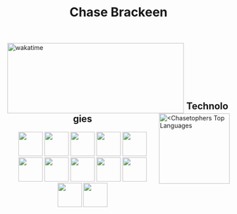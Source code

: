 <h1 align="center">Chase Brackeen</h1>
<br>
<br>
<!-- Stats -- source: https://github.com/anuraghazra/github-readme-stats -->
<!-- Top Languages  -->
<div>
        <img align="left" height="160" width="400" src="https://github-readme-stats.vercel.app/api/wakatime?username=Chasetopher&theme=city_lights&border_color=61dafb&langs_count=13" alt=" wakatime"/>
    <br>
        <a href="#"><img align="right" alt="<Chasetophers Top Languages" src="https://github-readme-stats.vercel.app/api/top-langs/?username=Chasetopher&langs_count=10&layout=compact&theme=city_lights&hide_border=true&bg_color=0D1117&title_color=6A4DFF&icon_color=6A4DFF" height="160"/></a>
</div>  
<br>
<br>
<br>
<br>
<br>
<h2 align="center">Technologies</h2>
<div align="center">
<!--  JS  -->
  <img src="https://cdn.jsdelivr.net/gh/devicons/devicon/icons/javascript/javascript-plain.svg" height="55" width="auto" />
<!--  CSS  -->
  <img src="https://cdn.jsdelivr.net/gh/devicons/devicon/icons/css3/css3-original.svg" height="55" width="auto" />
<!--  HTML  -->
  <img src="https://cdn.jsdelivr.net/gh/devicons/devicon/icons/html5/html5-original.svg" height="55" width="auto" />
<!--  React  -->
  <img src="https://cdn.jsdelivr.net/gh/devicons/devicon/icons/react/react-original.svg" height="55" width="auto" />
<!--  MongoDB  -->
  <img src="https://cdn.jsdelivr.net/gh/devicons/devicon/icons/mongodb/mongodb-original-wordmark.svg" height="55" width="auto" />
<!--  Express  -->
  <img src="https://cdn.jsdelivr.net/gh/devicons/devicon/icons/express/express-original.svg" height="55" width="auto" />
<!--  Node  -->
  <img src="https://cdn.jsdelivr.net/gh/devicons/devicon/icons/nodejs/nodejs-original.svg" height="55" width="auto" />
<!--  GraphQL  -->
  <img src="https://cdn.jsdelivr.net/gh/devicons/devicon/icons/graphql/graphql-plain.svg" height="55" width="auto" />
<!--  MySQL  -->
  <img src="https://cdn.jsdelivr.net/gh/devicons/devicon/icons/mysql/mysql-original-wordmark.svg" height="55" width="auto" />
<!--  MUI  -->
  <img src="https://cdn.jsdelivr.net/gh/devicons/devicon/icons/materialui/materialui-original.svg" height="55" width="auto" />
<!--  Bootstrap  -->
  <img src="https://cdn.jsdelivr.net/gh/devicons/devicon/icons/bootstrap/bootstrap-plain.svg" height="55" width="auto" />
<!--  Git  -->
  <img src="https://cdn.jsdelivr.net/gh/devicons/devicon/icons/git/git-original.svg" height="55" width="auto" />
</div>

